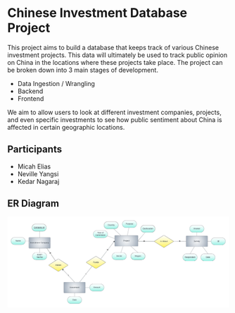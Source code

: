 # Chinese Investment Database Project

This project aims to build a database that keeps track of various Chinese investment projects. This data will ultimately be used to track public opinion on China in the locations where these projects take place. The project can be broken down into 3 main stages of development.

- Data Ingestion / Wrangling
- Backend
- Frontend

We aim to allow users to look at different investment companies, projects, and even specific investments to see how public sentiment about China is affected in certain geographic locations.

## Participants

- Micah Elias
- Neville Yangsi
- Kedar Nagaraj

## ER Diagram

![ER Diagram](/docs/er_diagram.png)

